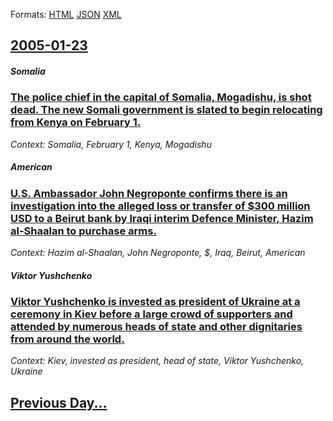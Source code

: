 
Formats: [HTML](2005/01/23/index.html)  [JSON](2005/01/23/index.json)  [XML](2005/01/23/index.xml)  

## [2005-01-23](/news/2005/01/23/index.md)

##### Somalia
### [ The police chief in the capital of Somalia, Mogadishu, is shot dead. The new Somali government is slated to begin relocating from Kenya on February 1. ](/news/2005/01/23/the-police-chief-in-the-capital-of-somalia-mogadishu-is-shot-dead-the-new-somali-government-is-slated-to-begin-relocating-from-kenya-on.md)
_Context: Somalia, February 1, Kenya, Mogadishu_

##### American
### [ U.S. Ambassador John Negroponte confirms there is an investigation into the alleged loss or transfer of $300 million USD to a Beirut bank by Iraqi interim Defence Minister, Hazim al-Shaalan to purchase arms. ](/news/2005/01/23/u-s-ambassador-john-negroponte-confirms-there-is-an-investigation-into-the-alleged-loss-or-transfer-of-300-million-usd-to-a-beirut-bank-b.md)
_Context: Hazim al-Shaalan, John Negroponte, $, Iraq, Beirut, American_

##### Viktor Yushchenko
### [ Viktor Yushchenko is invested as president of Ukraine at a ceremony in Kiev before a large crowd of supporters and attended by numerous heads of state and other dignitaries from around the world. ](/news/2005/01/23/viktor-yushchenko-is-invested-as-president-of-ukraine-at-a-ceremony-in-kiev-before-a-large-crowd-of-supporters-and-attended-by-numerous-hea.md)
_Context: Kiev, invested as president, head of state, Viktor Yushchenko, Ukraine_

## [Previous Day...](/news/2005/01/22/index.md)

